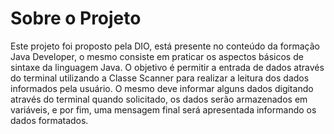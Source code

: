 # Sobre o Projeto

Este projeto foi proposto pela DIO, está presente no conteúdo da formação Java Developer, o mesmo consiste em praticar os aspectos básicos de sintaxe da linguagem Java.
O objetivo é permitir a entrada de dados através do terminal utilizando a Classe Scanner para realizar a leitura dos dados informados pela usuário. O mesmo deve informar alguns dados digitando através do terminal quando solicitado, os dados serão armazenados em variáveis, e por fim, uma mensagem final será apresentada informando os dados formatados.
